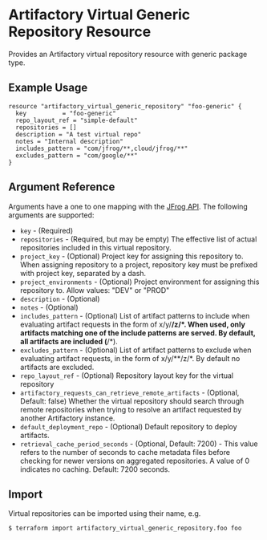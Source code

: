 # Artifactory Virtual Generic Repository Resource

Provides an Artifactory virtual repository resource with generic package type. 

## Example Usage

```hcl
resource "artifactory_virtual_generic_repository" "foo-generic" {
  key          = "foo-generic"
  repo_layout_ref = "simple-default"
  repositories = []
  description = "A test virtual repo"
  notes = "Internal description"
  includes_pattern = "com/jfrog/**,cloud/jfrog/**"
  excludes_pattern = "com/google/**"
}
```

## Argument Reference

Arguments have a one to one mapping with the [JFrog API](https://www.jfrog.com/confluence/display/RTF/Repository+Configuration+JSON). The following arguments are supported:

* `key` - (Required)
* `repositories` - (Required, but may be empty) The effective list of actual repositories included in this virtual repository.
* `project_key` - (Optional) Project key for assigning this repository to. When assigning repository to a project, repository key must be prefixed with project key, separated by a dash.
* `project_environments` - (Optional) Project environment for assigning this repository to. Allow values: "DEV" or "PROD"
* `description` - (Optional)
* `notes` - (Optional)
* `includes_pattern` - (Optional) List of artifact patterns to include when evaluating artifact requests in the form of x/y/**/z/*. When used, only artifacts matching one of the include patterns are served. By default, all artifacts are included (**/*).
* `excludes_pattern` - (Optional) List of artifact patterns to exclude when evaluating artifact requests, in the form of x/y/**/z/*. By default no artifacts are excluded.
* `repo_layout_ref` - (Optional) Repository layout key for the virtual repository
* `artifactory_requests_can_retrieve_remote_artifacts` - (Optional, Default: false) Whether the virtual repository should search through remote repositories when trying to resolve an artifact requested by another Artifactory instance.
* `default_deployment_repo` - (Optional) Default repository to deploy artifacts.
* `retrieval_cache_period_seconds` - (Optional, Default: 7200) - This value refers to the number of seconds to cache metadata files before checking for newer versions on aggregated repositories. A value of 0 indicates no caching. Default: 7200 seconds.

## Import

Virtual repositories can be imported using their name, e.g.

```
$ terraform import artifactory_virtual_generic_repository.foo foo
```
